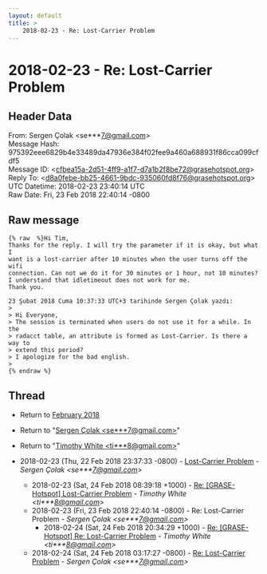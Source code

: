 ```yaml
---
layout: default
title: >
    2018-02-23 - Re: Lost-Carrier Problem
---
```


# 2018-02-23 - Re: Lost-Carrier Problem

## Header Data

From: Sergen Çolak \<se***7@gmail.com\><br>
Message Hash: 975392eee6829b4e33489da47936e384f02fee9a460a688931f86cca099cfdf5<br>
Message ID: \<cfbea15a-2d51-4ff9-a1f7-d7a1b2f8be72@grasehotspot.org\><br>
Reply To: \<d8a0febe-bb25-4661-9bdc-935060fd8f76@grasehotspot.org\><br>
UTC Datetime: 2018-02-23 23:40:14 UTC<br>
Raw Date: Fri, 23 Feb 2018 22:40:14 -0800<br>

## Raw message

```
{% raw  %}Hi Tim,
Thanks for the reply. I will try the parameter if it is okay, but what I 
want is a lost-carrier after 10 minutes when the user turns off the wifi 
connection. Can not we do it for 30 minutes or 1 hour, not 10 minutes?
I understand that idletimeout does not work for me.
Thank you.

23 Şubat 2018 Cuma 10:37:33 UTC+3 tarihinde Sergen Çolak yazdı:
>
> Hi Everyone,
> The session is terminated when users do not use it for a while. In the 
> radacct table, an attribute is formed as Lost-Carrier. Is there a way to 
> extend this period?
> I apologize for the bad english.
>
{% endraw %}
```

## Thread

+ Return to [February 2018](/archive/2018/02)

+ Return to "[Sergen Çolak <se***7<span>@</span>gmail.com>](/authors/se___7_at_gmail_com)"
+ Return to "[Timothy White <ti***8<span>@</span>gmail.com>](/authors/ti___8_at_gmail_com)"

+ 2018-02-23 (Thu, 22 Feb 2018 23:37:33 -0800) - [Lost-Carrier Problem](/archive/2018/02/02b1b536c08bf4e5479905cfac11b109683dc34f3ee1efaddbf24d14e08bc2ba) - _Sergen Çolak \<se***7@gmail.com\>_
  + 2018-02-23 (Sat, 24 Feb 2018 08:39:18 +1000) - [Re: [GRASE-Hotspot] Lost-Carrier Problem](/archive/2018/02/7dc64b8048a855414fb6e6582a9f9c813a2b4eeacc608eb77def3e0f763da58f) - _Timothy White \<ti***8@gmail.com\>_
  + 2018-02-23 (Fri, 23 Feb 2018 22:40:14 -0800) - Re: Lost-Carrier Problem - _Sergen Çolak \<se***7@gmail.com\>_
    + 2018-02-24 (Sat, 24 Feb 2018 20:34:29 +1000) - [Re: [GRASE-Hotspot] Re: Lost-Carrier Problem](/archive/2018/02/b864e0c6bf6e75372128545766d19c80a9e6713d66e37c314d7135e5b9a62bb2) - _Timothy White \<ti***8@gmail.com\>_
  + 2018-02-24 (Sat, 24 Feb 2018 03:17:27 -0800) - [Re: Lost-Carrier Problem](/archive/2018/02/258433e6c0dbd282c5033ca5b1051dd3483c7c4325b54d9a96fd360128728dcd) - _Sergen Çolak \<se***7@gmail.com\>_


